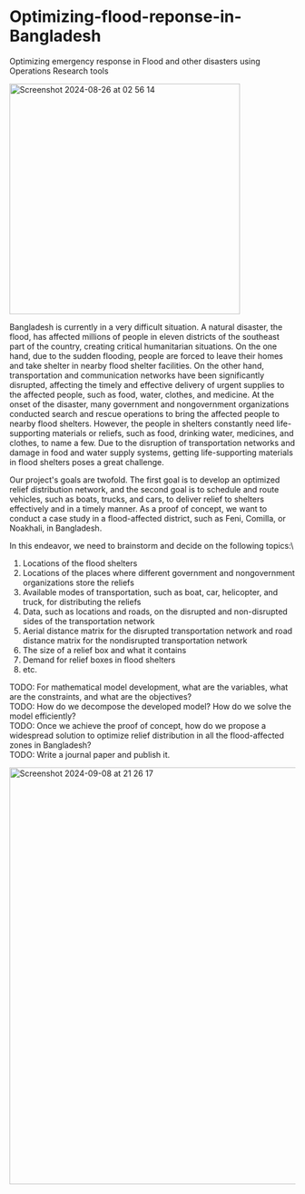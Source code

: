 # Optimizing-flood-reponse-in-Bangladesh
Optimizing emergency response in Flood and other disasters using Operations Research tools


<img width="406" alt="Screenshot 2024-08-26 at 02 56 14" src="https://github.com/user-attachments/assets/4acd4ab2-bcd1-4530-a5c1-7500f87537c5">


Bangladesh is currently in a very difficult situation. A natural disaster, the flood, has affected millions of people in eleven districts of the southeast part of the country, creating critical humanitarian situations. On the one hand, due to the sudden flooding, people are forced to leave their homes and take shelter in nearby flood shelter facilities. On the other hand, transportation and communication networks have been significantly disrupted, affecting the timely and effective delivery of urgent supplies to the affected people, such as food, water, clothes, and medicine. At the onset of the disaster, many government and nongovernment organizations conducted search and rescue operations to bring the affected people to nearby flood shelters. However, the people in shelters constantly need life-supporting materials or reliefs, such as food, drinking water, medicines, and clothes, to name a few. Due to the disruption of transportation networks and damage in food and water supply systems, getting life-supporting materials in flood shelters poses a great challenge.    

Our project's goals are twofold. The first goal is to develop an optimized relief distribution network, and the second goal is to schedule and route vehicles, such as boats, trucks, and cars, to deliver relief to shelters effectively and in a timely manner. As a proof of concept, we want to conduct a case study in a flood-affected district, such as Feni, Comilla, or Noakhali, in Bangladesh.  

In this endeavor, we need to brainstorm and decide on the following topics:\
1. Locations of the flood shelters
2. Locations of the places where different government and nongovernment organizations store the reliefs
3. Available modes of transportation, such as boat, car, helicopter, and truck, for distributing the reliefs
4. Data, such as locations and roads, on the disrupted and non-disrupted sides of the transportation network
5. Aerial distance matrix for the disrupted transportation network and road distance matrix for the nondisrupted transportation network
6. The size of a relief box and what it contains
7. Demand for relief boxes in flood shelters
8. etc.

TODO: For mathematical model development, what are the variables, what are the constraints, and what are the objectives? \
TODO: How do we decompose the developed model? How do we solve the model efficiently?\
TODO: Once we achieve the proof of concept, how do we propose a widespread solution to optimize relief distribution in all the flood-affected zones in Bangladesh?\
TODO: Write a journal paper and publish it.

<img width="734" alt="Screenshot 2024-09-08 at 21 26 17" src="https://github.com/user-attachments/assets/33e3f049-5b75-481d-bd58-f100c6e441db">


